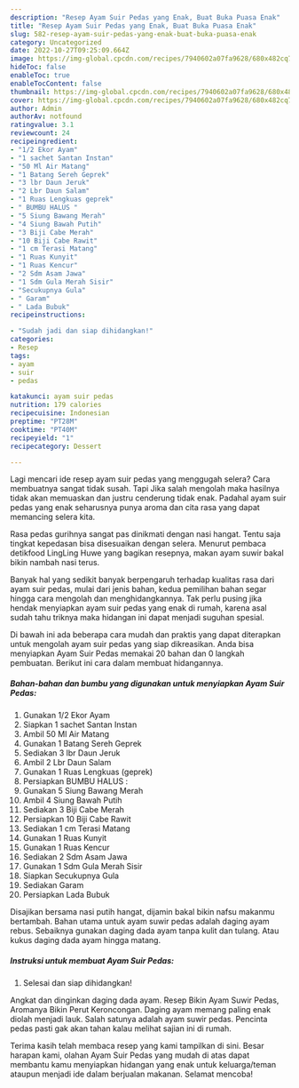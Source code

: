 ```yaml
---
description: "Resep Ayam Suir Pedas yang Enak, Buat Buka Puasa Enak"
title: "Resep Ayam Suir Pedas yang Enak, Buat Buka Puasa Enak"
slug: 582-resep-ayam-suir-pedas-yang-enak-buat-buka-puasa-enak
category: Uncategorized
date: 2022-10-27T09:25:09.664Z
image: https://img-global.cpcdn.com/recipes/7940602a07fa9628/680x482cq70/ayam-suir-pedas-foto-resep-utama.jpg
hideToc: false
enableToc: true
enableTocContent: false
thumbnail: https://img-global.cpcdn.com/recipes/7940602a07fa9628/680x482cq70/ayam-suir-pedas-foto-resep-utama.jpg
cover: https://img-global.cpcdn.com/recipes/7940602a07fa9628/680x482cq70/ayam-suir-pedas-foto-resep-utama.jpg
author: Admin
authorAv: notfound
ratingvalue: 3.1
reviewcount: 24
recipeingredient:
- "1/2 Ekor Ayam"
- "1 sachet Santan Instan"
- "50 Ml Air Matang"
- "1 Batang Sereh Geprek"
- "3 lbr Daun Jeruk"
- "2 Lbr Daun Salam"
- "1 Ruas Lengkuas geprek"
- " BUMBU HALUS "
- "5 Siung Bawang Merah"
- "4 Siung Bawah Putih"
- "3 Biji Cabe Merah"
- "10 Biji Cabe Rawit"
- "1 cm Terasi Matang"
- "1 Ruas Kunyit"
- "1 Ruas Kencur"
- "2 Sdm Asam Jawa"
- "1 Sdm Gula Merah Sisir"
- "Secukupnya Gula"
- " Garam"
- " Lada Bubuk"
recipeinstructions:

- "Sudah jadi dan siap dihidangkan!"
categories:
- Resep
tags:
- ayam
- suir
- pedas

katakunci: ayam suir pedas 
nutrition: 179 calories
recipecuisine: Indonesian
preptime: "PT28M"
cooktime: "PT40M"
recipeyield: "1"
recipecategory: Dessert

---
```



Lagi mencari ide resep ayam suir pedas yang menggugah selera? Cara membuatnya sangat tidak susah. Tapi Jika salah mengolah maka hasilnya tidak akan memuaskan dan justru cenderung tidak enak. Padahal ayam suir pedas yang enak seharusnya punya aroma dan cita rasa yang dapat memancing selera kita.


Rasa pedas gurihnya sangat pas dinikmati dengan nasi hangat. Tentu saja tingkat kepedasan bisa disesuaikan dengan selera. Menurut pembaca detikfood LingLing Huwe yang bagikan resepnya, makan ayam suwir bakal bikin nambah nasi terus.

Banyak hal yang sedikit banyak berpengaruh terhadap kualitas rasa dari ayam suir pedas, mulai dari jenis bahan, kedua pemilihan bahan segar hingga cara mengolah dan menghidangkannya. Tak perlu pusing jika hendak menyiapkan ayam suir pedas yang enak di rumah, karena asal sudah tahu triknya maka hidangan ini dapat menjadi suguhan spesial.


Di bawah ini ada beberapa cara mudah dan praktis yang dapat diterapkan untuk mengolah ayam suir pedas yang siap dikreasikan. Anda bisa menyiapkan Ayam Suir Pedas memakai 20 bahan dan 0 langkah pembuatan. Berikut ini cara dalam membuat hidangannya.

<!--inarticleads1-->

##### Bahan-bahan dan bumbu yang digunakan untuk menyiapkan Ayam Suir Pedas:

1. Gunakan 1/2 Ekor Ayam
1. Siapkan 1 sachet Santan Instan
1. Ambil 50 Ml Air Matang
1. Gunakan 1 Batang Sereh Geprek
1. Sediakan 3 lbr Daun Jeruk
1. Ambil 2 Lbr Daun Salam
1. Gunakan 1 Ruas Lengkuas (geprek)
1. Persiapkan  BUMBU HALUS :
1. Gunakan 5 Siung Bawang Merah
1. Ambil 4 Siung Bawah Putih
1. Sediakan 3 Biji Cabe Merah
1. Persiapkan 10 Biji Cabe Rawit
1. Sediakan 1 cm Terasi Matang
1. Gunakan 1 Ruas Kunyit
1. Gunakan 1 Ruas Kencur
1. Sediakan 2 Sdm Asam Jawa
1. Gunakan 1 Sdm Gula Merah Sisir
1. Siapkan Secukupnya Gula
1. Sediakan  Garam
1. Persiapkan  Lada Bubuk


Disajikan bersama nasi putih hangat, dijamin bakal bikin nafsu makanmu bertambah. Bahan utama untuk ayam suwir pedas adalah daging ayam rebus. Sebaiknya gunakan daging dada ayam tanpa kulit dan tulang. Atau kukus daging dada ayam hingga matang. 

<!--inarticleads2-->

##### Instruksi untuk membuat Ayam Suir Pedas:


1. Selesai dan siap dihidangkan!

Angkat dan dinginkan daging dada ayam. Resep Bikin Ayam Suwir Pedas, Aromanya Bikin Perut Keroncongan. Daging ayam memang paling enak diolah menjadi lauk. Salah satunya adalah ayam suwir pedas. Pencinta pedas pasti gak akan tahan kalau melihat sajian ini di rumah. 

Terima kasih telah membaca resep yang kami tampilkan di sini. Besar harapan kami, olahan Ayam Suir Pedas yang mudah di atas dapat membantu kamu menyiapkan hidangan yang enak untuk keluarga/teman ataupun menjadi ide dalam berjualan makanan. Selamat mencoba!
